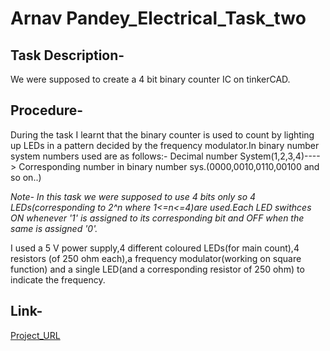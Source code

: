 # Arnav Pandey_Electrical_Task_two
## Task Description-
We were supposed to create a 4 bit binary counter IC on tinkerCAD.
## Procedure-
During the task I learnt that the binary counter is used to count by lighting up LEDs in a pattern decided by the frequency modulator.In binary number system numbers used are as follows:- Decimal number System(1,2,3,4)----> Corresponding number in binary number sys.(0000,0010,0110,00100 and so on..)
        
 *Note- In this task we were supposed to use 4 bits only so 4 LEDs(corresponding to 2^n where 1<=n<=4)are used.Each LED swithces ON whenever '1' is assigned to its corresponding bit and OFF when the same is assigned '0'.*

 I used a 5 V power supply,4 different coloured LEDs(for main count),4 resistors (of 250 ohm each),a frequency modulator(working on square function) and a single LED(and a corresponding resistor of 250 ohm) to indicate the frequency.

 ## Link-
[Project_URL](https://www.tinkercad.com/things/6Cqn0gziJdq-copy-of-4-bit-binary-counter/editel?tenant=circuits)

